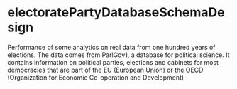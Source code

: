 # electoratePartyDatabaseSchemaDesign
Performance of some analytics on real data from one hundred years of elections. The data comes from ParlGov1, a database for political science. It contains information on political parties, elections and cabinets for most democracies that are part of the EU (European Union) or the OECD (Organization for Economic Co-operation and Development)
